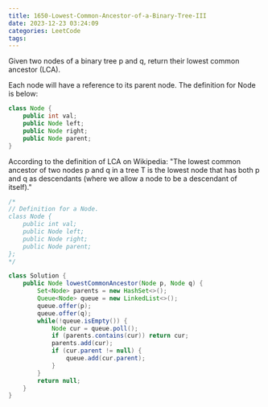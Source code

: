 ```yaml
---
title: 1650-Lowest-Common-Ancestor-of-a-Binary-Tree-III
date: 2023-12-23 03:24:09
categories: LeetCode
tags:
---
```


Given two nodes of a binary tree p and q, return their lowest common ancestor (LCA).

Each node will have a reference to its parent node. The definition for Node is below:

```java
class Node {
    public int val;
    public Node left;
    public Node right;
    public Node parent;
}
```

According to the definition of LCA on Wikipedia: "The lowest common ancestor of two nodes p and q in a tree T is the lowest node that has both p and q as descendants (where we allow a node to be a descendant of itself)."


```java
/*
// Definition for a Node.
class Node {
    public int val;
    public Node left;
    public Node right;
    public Node parent;
};
*/

class Solution {
    public Node lowestCommonAncestor(Node p, Node q) {
        Set<Node> parents = new HashSet<>();
        Queue<Node> queue = new LinkedList<>();
        queue.offer(p);
        queue.offer(q);
        while(!queue.isEmpty()) {
            Node cur = queue.poll();
            if (parents.contains(cur)) return cur;
            parents.add(cur);
            if (cur.parent != null) {
                queue.add(cur.parent);
            }
        }
        return null;
    }
}

```
